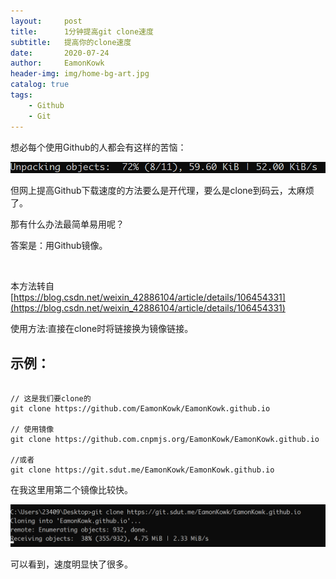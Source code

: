 ```yaml
---
layout:     post
title:      1分钟提高git clone速度
subtitle:   提高你的clone速度
date:       2020-07-24
author:     EamonKowk
header-img: img/home-bg-art.jpg
catalog: true
tags:
    - Github
    - Git
---
```


想必每个使用Github的人都会有这样的苦恼：

![](https://raw.githubusercontent.com/EamonKowk/markdown-imgs/master/g1.png)

但网上提高Github下载速度的方法要么是开代理，要么是clone到码云，太麻烦了。

那有什么办法最简单易用呢？

答案是：用Github镜像。

&nbsp;

本方法转自[https://blog.csdn.net/weixin_42886104/article/details/106454331](https://blog.csdn.net/weixin_42886104/article/details/106454331)

使用方法:直接在clone时将链接换为镜像链接。

## 示例：

```

// 这是我们要clone的
git clone https://github.com/EamonKowk/EamonKowk.github.io
 
// 使用镜像
git clone https://github.com.cnpmjs.org/EamonKowk/EamonKowk.github.io
 
//或者
git clone https://git.sdut.me/EamonKowk/EamonKowk.github.io

```

在我这里用第二个镜像比较快。

![](https://raw.githubusercontent.com/EamonKowk/markdown-imgs/master/g2.png)

可以看到，速度明显快了很多。




